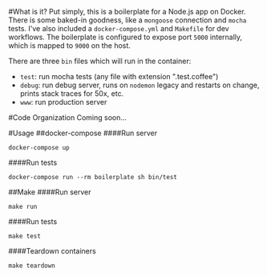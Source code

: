 #What is it?
Put simply, this is a boilerplate for a Node.js app on Docker. There is some baked-in goodness, like a ```mongoose``` connection and ```mocha``` tests. I've also included a ```docker-compose.yml``` and ```Makefile``` for dev workflows. The boilerplate is configured to expose port ```5000``` internally, which is mapped to ```9000``` on the host.

There are three ```bin``` files which will run in the container:
- ```test```: run mocha tests (any file with extension ".test.coffee")
- ```debug```: run debug server, runs on ```nodemon``` legacy and restarts on change, prints stack traces for 50x, etc.
- ```www```: run production server

#Code Organization
Coming soon...

#Usage
##docker-compose
####Run server
```
docker-compose up
```
####Run tests
```
docker-compose run --rm boilerplate sh bin/test
```
##Make
####Run server
```
make run
```
####Run tests
```
make test
```
####Teardown containers
```
make teardown
```
